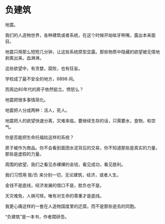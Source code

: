 [slug]: negative-building
[date]: 2009-11-21T02:16:26

# 负建筑

地震。

我们的人造物世界，各种建筑或者系统，在这个时候开始呲牙咧嘴，露出本来面目。

地震只用那么短短几分钟，让这些系统原型显露。那些物质中隐藏的欲望被无情地剥离出来。血淋淋。

这些欲望中，有贪婪，腐败，也有狂妄。

学校成了最不安全的地方，6898 间。

而周边80年代的房子依然挺立。愤怒么？

地震把很多事情简化。

地震把人分成两种：活人，死人。

地震把人的欲望快速分离，灾难来临，要继续生存的话，只需要水，食物，和空气。

你是否能把生命托福给这样的系统？

房子被作为商品。你不会看到面团水泥背后的交易，你不知道那些是真实的力量，那些是虚假的力量。

周围的欲望，我们之看见赤裸裸的金钱，看见成功，看见胜利。

我们习惯用 胜/负 来分别一切，无论建筑，经济，或者人生。

金钱不是底线，经济发展的借口不是，胜负也不是。

天灾难免，人祸可除。唯有对生命的尊重才是底线。

我更心痛这样的一套在人造物国度里的迂腐，而不是那些逝去的同胞。

“负建筑”是一本书，作者隈研吾。

